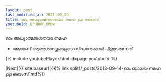```yaml
---
layout: post
last_modified_at: 2021-03-29
title: ഓം അധ്യാത്മനുഗതയാ നമഹ ൧൧ ടൈംസ്
youtubeId: DPHDKW_0Mbw
---
```

 
 
 ഓം അധ്യാത്മനുഗതയാ നമഹ 
 
 -  ആരാണ് ആത്മശാസ്ത്രങ്ങളുടെ സിദ്ധാന്തങ്ങൾ പിന്തുടരുന്നത് 
 
  
 
  
 
 
 
 
 
 


{% include youtubePlayer.html id=page.youtubeId %}
 
[Next]({{ site.baseurl }}{% link  split1/_posts/2013-09-14-ഓം ബാലയ നമഹ ൧൧ ടൈംസ്.md%})
 
